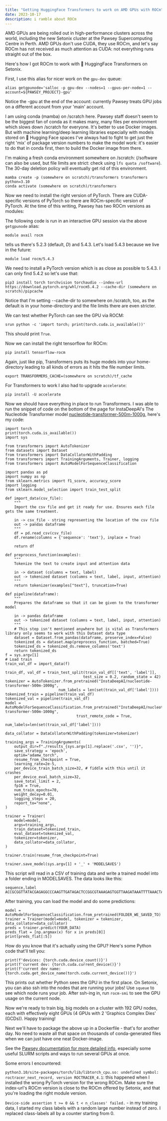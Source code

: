 ```yaml
---
title: "Getting HuggingFace Transformers to work on AMD GPUs with ROCm"
date: 2023-10-17
description: i ramble about ROCm
---
```


AMD GPUs are being rolled out in high-performance clusters across the world, including the new Setonix cluster at the Pawsey Supercomputing Centre in Perth. AMD GPUs don't use CUDA, they use ROCm, and let's say ROCm has not received as much attention as CUDA: not everything runs straight out of the box.

Here's how I got ROCm to work with 🤗 HuggingFace Transformers on Setonix.

First, I use this alias for nicer work on the `gpu-dev` queue:

    alias getgpunode='salloc -p gpu-dev --nodes=1 --gpus-per-node=1 --account=${PAWSEY_PROJECT}-gpu'   

Notice the -gpu at the end of the account: currently Pawsey treats GPU jobs on a different account from your 'main' account.

I am using conda (mamba) on /scratch here. Pawsey staff doesn't seem to be the biggest fan of conda as it makes many, many files per environment which slows down /scratch for everyone. It's better to use Docker images. But with machine learning/deep learning libraries especially with models stored on 🤗 Hugging Face spaces I've always had to fight to get just the right 'mix' of package version numbers to make the model work: it's easier to do that in conda first, then to build the Docker image from there.

I'm making a fresh conda environment somewhere on /scratch: (/software can also be used, but file limits are strict: check using `lfs quota /software`). The 30-day deletion policy will eventually get rid of this environment.

    mamba create -p (somewhere on scratch)/transformers transformers python=3.10
    conda activate (somewhere on scratch)/transformers

Now we need to install the right version of PyTorch. There are CUDA-specific versions of PyTorch so there are ROCm-specific version of PyTorch. At the time of this writing, Pawsey has two ROCm versions as modules:

The following code is run in an interactive GPU session via the above `getgpunode` alias:

    module avail rocm

tells us there's 5.2.3 (default, *D*) and 5.4.3. Let's load 5.4.3 because we live in the future:

    module load rocm/5.4.3

We need to install a PyTorch version which is as close as possible to 5.4.3. I can only find 5.4.2 so let's use that:

    pip3 install torch torchvision torchaudio --index-url https://download.pytorch.org/whl/rocm5.4.2 --cache-dir (somewhere on scratch)/pipcache

Notice that I'm setting --cache-dir to somewhere on /scratch, too, as the default is in your home-directory and the file limits there are even stricter.

We can test whether PyTorch can see the GPU via ROCM:

    srun python -c 'import torch; print(torch.cuda.is_available())'

This should print `True`.

Now we can install the right tensorflow for ROCm:

    pip install tensorflow-rocm

Again, just like pip, Transformers puts its huge models into your home-directory leading to all kinds of errors as it hits the file number limits.

    export TRANSFORMERS_CACHE=(somewhere on scratch)/tf_cache

For Transformers to work I also had to upgrade `accelerate`:

    pip install -U accelerate

Now we should have everything in place to run Transformers. I was able to run the snippet of code on the bottom of the page for InstaDeepAI's The Nucleotide Transformer model [nucleotide-transformer-500m-1000g](https://huggingface.co/InstaDeepAI/nucleotide-transformer-500m-1000g), here's my code:

	import torch
	print(torch.cuda.is_available())
	import sys

	from transformers import AutoTokenizer
	from datasets import Dataset
	from transformers import DataCollatorWithPadding
	from transformers import TrainingArguments, Trainer, logging
	from transformers import AutoModelForSequenceClassification

	import pandas as pd
	import numpy as np
	from sklearn.metrics import f1_score, accuracy_score
	import logging
	from sklearn.model_selection import train_test_split

	def import_data(csv_file):
		"""
	    Import the csv file and get it ready for use. Ensures each file gets the same treatment.

	    in -> csv_file - string representing the location of the csv file
	    out -> pandas dataframe
	    """
	    df = pd.read_csv(csv_file)
	    df.rename(columns = {'sequence': 'text'}, inplace = True)

	    return df

	def preprocess_function(examples):
		"""
	    Tokenize the text to create input and attention data

	    in -> dataset (columns = text, label)
	    out -> tokenized dataset (columns = text, label, input, attention)
		"""
	    return tokenizer(examples["text"], truncation=True)

	def pipeline(dataframe):
		"""
	    Prepares the dataframe so that it can be given to the transformer model

	    in -> pandas dataframe
	    out -> tokenized dataset (columns = text, label, input, attention)
		"""
	    # This step isn't mentioned anywhere but is vital as Transformers library only seems to work with this Dataset data type
	    dataset = Dataset.from_pandas(dataframe, preserve_index=False)
	    tokenized_ds = dataset.map(preprocess_function, batched=True)
	    tokenized_ds = tokenized_ds.remove_columns('text')
	    return tokenized_ds
	f = sys.argv[1]
	# Load train
	train_val_df = import_data(f)

	train_df, val_df = train_test_split(train_val_df[['text', 'label']],
	                                   test_size = 0.2, random_state = 42)
	tokenizer = AutoTokenizer.from_pretrained("InstaDeepAI/nucleotide-transformer-500m-1000g",
						    num_labels = len(set(train_val_df['label'])))
	tokenized_train = pipeline(train_val_df)
	tokenized_val = pipeline(train_val_df)
	model = AutoModelForSequenceClassification.from_pretrained("InstaDeepAI/nucleotide-transformer-500m-1000g",
								    trust_remote_code = True,
								    num_labels=len(set(train_val_df['label'])))

	data_collator = DataCollatorWithPadding(tokenizer=tokenizer)

	training_args = TrainingArguments(
	    output_dir=f"./results_{sys.argv[1].replace('.csv', '')}",
	    save_strategy = 'epoch',
	    optim="adamw_torch",
	    resume_from_checkpoint = True,
	    learning_rate=2e-5,
	    per_device_train_batch_size=32, # fiddle with this until it crashes
	    per_device_eval_batch_size=32,
	    save_total_limit = 2,
	    fp16 = True,
	    num_train_epochs=70,
	    weight_decay=0.01,
	    logging_steps = 20,
	    report_to="none", 
	)

	trainer = Trainer(
	    model=model,
	    args=training_args,
	    train_dataset=tokenized_train,
	    eval_dataset=tokenized_val,
	    tokenizer=tokenizer,
	    data_collator=data_collator,
	)

	trainer.train(resume_from_checkpoint=True)

	trainer.save_model(sys.argv[1] + '_' + 'MODELSAVES')

This script will read in a CSV of training data and write a trained model into a folder ending in MODELSAVES. The data looks like this:

    sequence,label
    ACCGCGGTTATACGAGAGGCCCAAGTTGATAGACTCCGGCGTAAAGAGTGGTTAAGATAAATTTTAAACTAAAGCCGAACGCCCTCAAAGCTGTTATACGC,0

After training, you can load the model and do some predictions:

    model = AutoModelForSequenceClassification.from_pretrained(FOLDER_WE_SAVED_TO)
    trainer = Trainer(model=model, tokenizer = tokenizer, data_collator=data_collator)
    preds = trainer.predict(YOUR_DATA)
    preds_flat = [np.argmax(x) for x in preds[0]]
    print(preds_flat[:5])

How do you know that it's actually using the GPU? Here's some Python code that'll tell you:

    print(f'devices: {torch.cuda.device_count()}')
    print(f'current dev: {torch.cuda.current_device()}')
    print(f'current dev name: {torch.cuda.get_device_name(torch.cuda.current_device())}')

This prints out whether Python sees the GPU in the first place. On Setonix, you can also ssh into the nodes that are running your jobs! Use `squeue` to see which node runs your job. After ssh-ing in, run `rocm-smi` to see the GPU usage on the current node.

Now we're ready to train big, big models on a cluster with 192 GPU nodes, each with effectively eight GPUs (4 GPUs with 2 'Graphics Complex Dies' (GCDs)). Happy training!

Next we'll have to package the above up in a Dockerfile - that's for another day. No need to waste all that space on thousands of conda-generated files when we can just have one neat Docker-image.

See the [Pawsey documentation for more detailed info](https://support.pawsey.org.au/documentation/display/US/Setonix+GPU+Partition+Quick+Start), especially some useful SLURM scripts and ways to run several GPUs at once.

Some errors I encountered:

`python3.10/site-packages/torch/lib/libtorch_cpu.so: undefined symbol: roctracer_next_record, version ROCTRACER_4.1`: this happened when I installed the wrong PyTorch version for the wrong ROCm. Make sure the index-url's ROCm version is close to the ROCm offered by Setonix, and that you're loading the right module version.

`Device-side assertion t >= 0 && t < n_classes' failed.` - in my training data, I started my class labels with a random large number instead of zero. I replaced class-labels all by a counter starting from 0.

